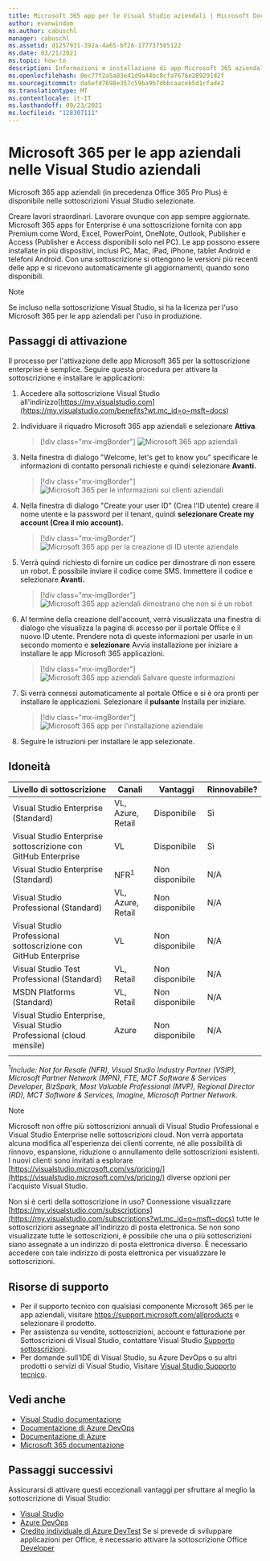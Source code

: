 ```yaml
---
title: Microsoft 365 app per le Visual Studio aziendali | Microsoft Docs
author: evanwindom
ms.author: cabuschl
manager: cabuschl
ms.assetid: d1257931-392a-4a65-bf26-177737505122
ms.date: 03/21/2021
ms.topic: how-to
description: Informazioni e installazione di app Microsoft 365 aziendali
ms.openlocfilehash: 0ec77f2a5a03e41d9a44bc8cfa7676e289291d2f
ms.sourcegitcommit: da5efd7698e357c59ba9b7dbbcaaceb5d1cfade2
ms.translationtype: MT
ms.contentlocale: it-IT
ms.lasthandoff: 09/23/2021
ms.locfileid: "128307111"
---
```

# <a name="microsoft-365-apps-for-enterprise-in-visual-studio-subscriptions"></a>Microsoft 365 per le app aziendali nelle Visual Studio aziendali
Microsoft 365 app aziendali (in precedenza Office 365 Pro Plus) è disponibile nelle sottoscrizioni Visual Studio selezionate. 

Creare lavori straordinari. Lavorare ovunque con app sempre aggiornate. Microsoft 365 apps for Enterprise è una sottoscrizione fornita con app Premium come Word, Excel, PowerPoint, OneNote, Outlook, Publisher e Access (Publisher e Access disponibili solo nel PC). Le app possono essere installate in più dispositivi, inclusi PC, Mac, iPad, iPhone, tablet Android e telefoni Android. Con una sottoscrizione si ottengono le versioni più recenti delle app e si ricevono automaticamente gli aggiornamenti, quando sono disponibili.

> [!NOTE]
> Se incluso nella sottoscrizione Visual Studio, si ha la licenza per l'uso Microsoft 365 per le app aziendali per l'uso in produzione.  

## <a name="activation-steps"></a>Passaggi di attivazione
Il processo per l'attivazione delle app Microsoft 365 per la sottoscrizione enterprise è semplice.  Seguire questa procedura per attivare la sottoscrizione e installare le applicazioni:

1. Accedere alla sottoscrizione Visual Studio all'indirizzo[https://my.visualstudio.com](https://my.visualstudio.com/benefits?wt.mc_id=o~msft~docs)
1. Individuare il riquadro Microsoft 365 app aziendali e selezionare **Attiva**.
   > [!div class="mx-imgBorder"]
   > ![Microsoft 365 app aziendali](_img/microsoft-365-apps-for-enterprise/tile-activate.png "Selezionare &quot;Attiva&quot; per iniziare a usare la sottoscrizione.")

1. Nella finestra di dialogo "Welcome, let's get to know you" specificare le informazioni di contatto personali richieste e quindi selezionare **Avanti.**
   > [!div class="mx-imgBorder"]
   > ![Microsoft 365 per le informazioni sui clienti aziendali](_img/microsoft-365-apps-for-enterprise/get-to-know-you.png "Immettere le informazioni di contatto")

1. Nella finestra di dialogo "Create your user ID" (Crea l'ID utente) creare il nome utente e la password per il tenant, quindi **selezionare Create my account (Crea il mio account).**
   > [!div class="mx-imgBorder"]
   > ![Microsoft 365 app per la creazione di ID utente aziendale](_img/microsoft-365-apps-for-enterprise/create-your-user-id.png "Creare l'ID utente e la password")

1. Verrà quindi richiesto di fornire un codice per dimostrare di non essere un robot.  È possibile inviare il codice come SMS.  Immettere il codice e selezionare **Avanti.** 
   > [!div class="mx-imgBorder"]
   > ![Microsoft 365 app aziendali dimostrano che non si è un robot](_img/microsoft-365-apps-for-enterprise/prove-youre-not-a-robot.png "Richiedere un codice e immetterlo per continuare")

1. Al termine della creazione dell'account, verrà visualizzata una finestra di dialogo che visualizza la pagina di accesso per il portale Office e il nuovo ID utente.  Prendere nota di queste informazioni per usarle in un secondo momento e **selezionare** Avvia installazione per iniziare a installare le app Microsoft 365 applicazioni.
   > [!div class="mx-imgBorder"]
   > ![Microsoft 365 app aziendali Salvare queste informazioni](_img/microsoft-365-apps-for-enterprise/save-this-info.png "Salvare il nuovo ID utente e il collegamento al portale Office dati.")

1. Si verrà connessi automaticamente al portale Office e si è ora pronti per installare le applicazioni.  Selezionare il **pulsante** Installa per iniziare.
   > [!div class="mx-imgBorder"]
   > ![Microsoft 365 app per l'installazione aziendale](_img/microsoft-365-apps-for-enterprise/install-your-office-apps.png "Selezionare il pulsante &quot;installa&quot; per installare le applicazioni.")
1. Seguire le istruzioni per installare le app selezionate.  

## <a name="eligibility"></a>Idoneità

| Livello di sottoscrizione                                                 |     Canali                                            | Vantaggi                                                          | Rinnovabile?    |
|--------------------------------------------------------------------|---------------------------------------------------------|------------------------------------------------------------------|---------------|
| Visual Studio Enterprise (Standard)   | VL, Azure, Retail| Disponibile       |  Sì          |
| Visual Studio Enterprise sottoscrizione con GitHub Enterprise  | VL | Disponibile       |  Sì          |
| Visual Studio Enterprise (Standard)   | NFR<sup>1</sup> | Non disponibile       |  N/A          |
| Visual Studio Professional (Standard) | VL, Azure, Retail                                       | Non disponibile                                                            |  N/A          |
| Visual Studio Professional sottoscrizione con GitHub Enterprise | VL | Non disponibile         |  N/A          |
| Visual Studio Test Professional (Standard)                         | VL, Retail                                              | Non disponibile                                             |  N/A          |
| MSDN Platforms (Standard)                                          | VL, Retail                                              | Non disponibile                                              |  N/A          |
| Visual Studio Enterprise, Visual Studio Professional (cloud mensile) | Azure | Non disponibile | N/A |
|  |

<sup>1</sup>*Include: Not for Resale (NFR), Visual Studio Industry Partner (VSIP), Microsoft Partner Network (MPN), FTE, MCT Software & Services Developer, BizSpark, Most Valuable Professional (MVP), Regional Director (RD), MCT Software & Services, Imagine, Microsoft Partner Network.*  

> [!NOTE]
> Microsoft non offre più sottoscrizioni annuali di Visual Studio Professional e Visual Studio Enterprise nelle sottoscrizioni cloud. Non verrà apportata alcuna modifica all'esperienza dei clienti corrente, né alle possibilità di rinnovo, espansione, riduzione o annullamento delle sottoscrizioni esistenti. I nuovi clienti sono invitati a esplorare [https://visualstudio.microsoft.com/vs/pricing/](https://visualstudio.microsoft.com/vs/pricing/) diverse opzioni per l'acquisto Visual Studio.

Non si è certi della sottoscrizione in uso?  Connessione visualizzare [https://my.visualstudio.com/subscriptions](https://my.visualstudio.com/subscriptions?wt.mc_id=o~msft~docs) tutte le sottoscrizioni assegnate all'indirizzo di posta elettronica. Se non sono visualizzate tutte le sottoscrizioni, è possibile che una o più sottoscrizioni siano assegnate a un indirizzo di posta elettronica diverso.  È necessario accedere con tale indirizzo di posta elettronica per visualizzare le sottoscrizioni.

## <a name="support-resources"></a>Risorse di supporto
- Per il supporto tecnico con qualsiasi componente Microsoft 365 per le app aziendali, visitare https://support.microsoft.com/allproducts e selezionare il prodotto.
- Per assistenza su vendite, sottoscrizioni, account e fatturazione per Sottoscrizioni di Visual Studio, contattare Visual Studio [Supporto sottoscrizioni](https://aka.ms/vssubscriberhelp).
- Per domande sull'IDE di Visual Studio, su Azure DevOps o su altri prodotti o servizi di Visual Studio,  Visitare [Visual Studio Supporto tecnico](https://visualstudio.microsoft.com/support/).

## <a name="see-also"></a>Vedi anche
- [Visual Studio documentazione](/visualstudio/)
- [Documentazione di Azure DevOps](/azure/devops/)
- [Documentazione di Azure](/azure/)
- [Microsoft 365 documentazione](/microsoft-365/)

## <a name="next-steps"></a>Passaggi successivi
Assicurarsi di attivare questi eccezionali vantaggi per sfruttare al meglio la sottoscrizione di Visual Studio:
- [Visual Studio](vs-ide-benefit.md)
- [Azure DevOps](vs-azure-devops.md)
- [Credito individuale di Azure DevTest](vs-azure.md) Se si prevede di sviluppare applicazioni per Office, è necessario attivare la sottoscrizione Office [Developer](./vs-m365.md)
